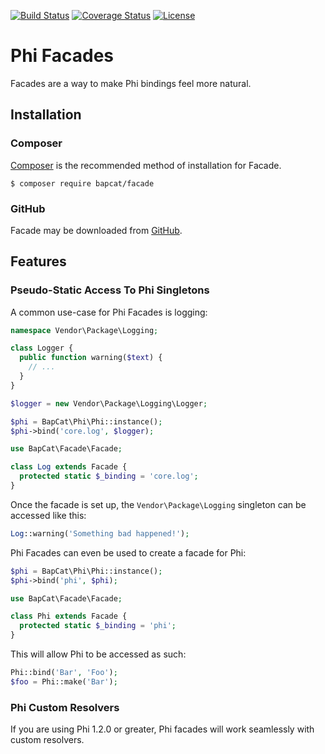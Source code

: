[![Build Status](https://travis-ci.org/BapCat/Facade.svg?branch=1.0.0)](https://travis-ci.org/BapCat/Facade)
[![Coverage Status](https://coveralls.io/repos/BapCat/Facade/badge.svg?branch=1.0.0)](https://coveralls.io/r/BapCat/Facade?branch=1.0.0)
[![License](https://img.shields.io/packagist/l/BapCat/Facade.svg)](https://img.shields.io/packagist/l/BapCat/Facade.svg)

# Phi Facades

Facades are a way to make Phi bindings feel more natural.

## Installation

### Composer
[Composer](https://getcomposer.org/) is the recommended method of installation for Facade.

```
$ composer require bapcat/facade
```

### GitHub

Facade may be downloaded from [GitHub](https://github.com/BapCat/Facade/).

## Features

### Pseudo-Static Access To Phi Singletons

A common use-case for Phi Facades is logging:

```php
namespace Vendor\Package\Logging;

class Logger {
  public function warning($text) {
    // ...
  }
}
```

```php
$logger = new Vendor\Package\Logging\Logger;

$phi = BapCat\Phi\Phi::instance();
$phi->bind('core.log', $logger);
```

```php
use BapCat\Facade\Facade;

class Log extends Facade {
  protected static $_binding = 'core.log';
}
```

Once the facade is set up, the `Vendor\Package\Logging` singleton can be accessed like this:

```php
Log::warning('Something bad happened!');
```

Phi Facades can even be used to create a facade for Phi:

```php
$phi = BapCat\Phi\Phi::instance();
$phi->bind('phi', $phi);
```

```php
use BapCat\Facade\Facade;

class Phi extends Facade {
  protected static $_binding = 'phi';
}
```

This will allow Phi to be accessed as such:

```php
Phi::bind('Bar', 'Foo');
$foo = Phi::make('Bar');
```

### Phi Custom Resolvers
If you are using Phi 1.2.0 or greater, Phi facades will work seamlessly with custom resolvers.

